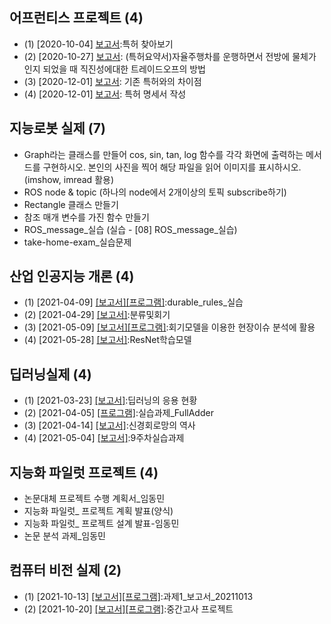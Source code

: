 ## 어프런티스 프로젝트 (4)
- (1) [2020-10-04] [보고서](https://github.com/dmlim-cbu/industrial-AI-master/blob/master/projects/%EC%96%B4%ED%94%84%EB%A0%8C%ED%8B%B0%EC%8A%A4-%ED%94%84%EB%A1%9C%EC%A0%9D%ED%8A%B8/%EB%A6%AC%ED%8F%AC%ED%8A%B8/%ED%8A%B9%ED%97%88%20%EC%B0%BE%EC%95%84%EB%B3%B4%EA%B8%B0%2020201004_%EC%9E%84%EB%8F%99%EB%AF%BC(IoT).pdf):특허 찾아보기
- (2) [2020-10-27] [보고서](https://github.com/dmlim-cbu/industrial-AI-master/blob/master/projects/%EC%96%B4%ED%94%84%EB%A0%8C%ED%8B%B0%EC%8A%A4-%ED%94%84%EB%A1%9C%EC%A0%9D%ED%8A%B8/%ED%8A%B9%ED%97%88%EC%9A%94%EC%95%BD%EC%84%9C/%EC%9E%84%EB%8F%99%EB%AF%BC_%EA%B8%B0%EB%B3%B8%EC%9A%94%EC%95%BD%EC%84%9C_20101027b.pdf): (특허요약서)자율주행차를 운행하면서 전방에 물체가 인지 되었을 때 직진성에대한 트레이드오프의 방법
- (3) [2020-12-01] [보고서](https://github.com/dmlim-cbu/industrial-AI-master/blob/master/projects/%EC%96%B4%ED%94%84%EB%A0%8C%ED%8B%B0%EC%8A%A4-%ED%94%84%EB%A1%9C%EC%A0%9D%ED%8A%B8/%EB%A6%AC%ED%8F%AC%ED%8A%B8/%EC%9E%84%EB%8F%99%EB%AF%BC_%EA%B8%B0%EC%A1%B4%20%ED%8A%B9%ED%97%88%EC%99%80%EC%9D%98%20%EC%B0%A8%EC%9D%B4%EC%A0%90_20201201.hwp.pdf): 기존 특허와의 차이점
- (4) [2020-12-01] [보고서](https://github.com/dmlim-cb/industrial-AI-master/blob/master/projects/%EC%96%B4%ED%94%84%EB%A0%8C%ED%8B%B0%EC%8A%A4-%ED%94%84%EB%A1%9C%EC%A0%9D%ED%8A%B8/%ED%8A%B9%ED%97%88%EC%9A%94%EC%95%BD%EC%84%9C/20201201_%EB%AA%85%EC%84%B8%EC%84%9C_%EC%9E%84%EB%8F%99%EB%AF%BC.hwp.pdf): 특허 명세서 작성
## 지능로봇 실제 (7)
- Graph라는 클래스를 만들어 cos, sin, tan, log 함수를 각각 화면에 출력하는 메서드를 구현하시오. 본인의 사진을 찍어 해당 파일을 읽어 이미지를 표시하시오. (imshow, imread 활용)
- ROS node & topic (하나의 node에서 2개이상의 토픽 subscribe하기)
- Rectangle 클래스 만들기
- 참조 매개 변수를 가진 함수 만들기
- ROS_message_실습 (실습 - [08] ROS_message_실습)
- take-home-exam_실습문제
## 산업 인공지능 개론 (4)
- (1) [2021-04-09] [[보고서]](https://github.com/dmlim-cbu/industrial-AI-master/blob/master/projects/%EC%82%B0%EC%97%85%EC%9D%B8%EA%B3%B5%EC%A7%80%EB%8A%A5%EA%B0%9C%EB%A1%A0/%EB%A6%AC%ED%8F%AC%ED%8A%B8/%EC%9E%84%EB%8F%99%EB%AF%BC_durable_rules_%EC%8B%A4%EC%8A%B5.pptx)[[프로그램]](https://github.com/dmlim-cbu/industrial-AI-master/tree/master/programming/%EC%82%B0%EC%97%85%EC%9D%B8%EA%B3%B5%EC%A7%80%EB%8A%A5%EA%B0%9C%EB%A1%A0/durable_rules):durable_rules_실습
- (2) [2021-04-29] [[보고서]](https://github.com/dmlim-cbu/industrial-AI-master/blob/master/projects/%EC%82%B0%EC%97%85%EC%9D%B8%EA%B3%B5%EC%A7%80%EB%8A%A5%EA%B0%9C%EB%A1%A0/%EB%A6%AC%ED%8F%AC%ED%8A%B8/%EC%9E%84%EB%8F%99%EB%AF%BC_%EB%B6%84%EB%A5%98%EB%B0%8F%ED%9A%8C%EA%B8%B0_%EC%8B%A4%EC%8A%B5_20210429a.pptx):분류및회기
- (3) [2021-05-09] [[보고서]](https://github.com/dmlim-cbu/industrial-AI-master/blob/master/projects/%EC%82%B0%EC%97%85%EC%9D%B8%EA%B3%B5%EC%A7%80%EB%8A%A5%EA%B0%9C%EB%A1%A0/%EB%A6%AC%ED%8F%AC%ED%8A%B8/%EC%9E%84%EB%8F%99%EB%AF%BC_%EC%84%A0%ED%98%95%ED%9A%8C%EA%B8%B0%EB%AA%A8%EB%8D%B8%EC%9D%84%20%EC%9D%B4%EC%9A%A9%ED%95%9C%20%ED%98%84%EC%9E%A5%EC%9D%B4%EC%8A%88%20%EB%B6%84%EC%84%9D%EC%97%90%20%ED%99%9C%EC%9A%A9.pptx)[[프로그램]](https://github.com/dmlim-cbu/industrial-AI-master/tree/master/programming/%EC%82%B0%EC%97%85%EC%9D%B8%EA%B3%B5%EC%A7%80%EB%8A%A5%EA%B0%9C%EB%A1%A0/%EB%B6%84%EB%A5%98%ED%9A%8C%EA%B8%B0):회기모델을 이용한 현장이슈 분석에 활용
- (4) [2021-05-28] [[보고서]](https://github.com/dmlim-cbu/industrial-AI-master/blob/master/projects/%EC%82%B0%EC%97%85%EC%9D%B8%EA%B3%B5%EC%A7%80%EB%8A%A5%EA%B0%9C%EB%A1%A0/%EB%A6%AC%ED%8F%AC%ED%8A%B8/%EC%9E%84%EB%8F%99%EB%AF%BC_durable_rules_%EC%8B%A4%EC%8A%B5.pptx):ResNet학습모델
## 딥러닝실제 (4)
- (1) [2021-03-23] [[보고서]](https://github.com/dmlim-cbu/industrial-AI-master/blob/master/projects/%EB%94%A5%EB%9F%AC%EB%8B%9D%EC%8B%A4%EC%A0%9C/%EB%A6%AC%ED%8F%AC%ED%8A%B8/(%EC%9E%84%EB%8F%99%EB%AF%BC)%EB%94%A5%EB%9F%AC%EB%8B%9D%EC%9D%98%20%EC%9D%91%EC%9A%A9%20%ED%98%84%ED%99%A9_20210323.hwp):딥러닝의 응용 현황
- (2) [2021-04-05] [[프로그램]](https://github.com/dmlim-cbu/industrial-AI-master/tree/master/programming/%EB%94%A5%EB%9F%AC%EB%8B%9D%EC%8B%A4%EC%A0%9C/5%EC%A3%BC%EC%B0%A8_%EC%8B%A4%EC%8A%B5%EA%B3%BC%EC%A0%9C_FullAdder):실습과제_FullAdder
- (3) [2021-04-14] [[보고서]](https://github.com/dmlim-cbu/industrial-AI-master/blob/master/projects/%EB%94%A5%EB%9F%AC%EB%8B%9D%EC%8B%A4%EC%A0%9C/%EB%A6%AC%ED%8F%AC%ED%8A%B8/(%EC%9E%84%EB%8F%99%EB%AF%BC)%EC%8B%A0%EA%B2%BD%ED%9A%8C%EB%A1%9C%EB%A7%9D%EC%9D%98%20%EC%97%AD%EC%82%AC.hwp):신경회로망의 역사
- (4) [2021-05-04] [[보고서]](https://github.com/dmlim-cbu/industrial-AI-master/blob/master/projects/%EB%94%A5%EB%9F%AC%EB%8B%9D%EC%8B%A4%EC%A0%9C/%EB%A6%AC%ED%8F%AC%ED%8A%B8/(%EC%9E%84%EB%8F%99%EB%AF%BC)9%EC%A3%BC%EC%B0%A8%EC%8B%A4%EC%8A%B5%EA%B3%BC%EC%A0%9C.hwp):9주차실습과제
## 지능화 파일럿 프로젝트 (4)
- 논문대체 프로젝트 수행 계획서_임동민
- 지능화 파일럿_ 프로젝트 계획 발표(양식)
- 지능화 파일럿_ 프로젝트 설계 발표-임동민
- 논문 분석 과제_임동민
## 컴퓨터 비전 실제 (2)
- (1) [2021-10-13] [[보고서]](https://github.com/dmlim-cbu/industrial-AI-master/blob/master/projects/%EC%BB%B4%ED%93%A8%ED%84%B0%EB%B9%84%EC%A0%84%EC%8B%A4%EC%A0%9C/%EB%A6%AC%ED%8F%AC%ED%8A%B8/(%EC%9E%84%EB%8F%99%EB%AF%BC)%EA%B3%BC%EC%A0%9C1_%EB%B3%B4%EA%B3%A0%EC%84%9C_20211013.hwp)[[프로그램]](https://github.com/dmlim-cbu/industrial-AI-master/tree/master/programming/%EC%BB%B4%ED%93%A8%ED%84%B0%EB%B9%84%EC%A0%84%EC%8B%A4%EC%A0%9C/%EA%B3%BC%EC%A0%9C1):과제1_보고서_20211013
- (2) [2021-10-20] [[보고서]]()[[프로그램]]():중간고사 프로젝트
